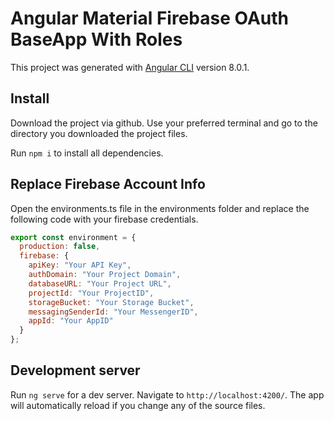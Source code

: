 # Angular Material Firebase OAuth BaseApp With Roles

This project was generated with [Angular CLI](https://github.com/angular/angular-cli) version 8.0.1.


## Install
Download the project via github. Use your preferred terminal and go to the directory you downloaded the project files.

Run `npm i` to install all dependencies.


## Replace Firebase Account Info
Open the environments.ts file in the environments folder and replace the following code with your firebase credentials.

```javascript
export const environment = {
  production: false,
  firebase: {
    apiKey: "Your API Key",
    authDomain: "Your Project Domain",
    databaseURL: "Your Project URL",
    projectId: "Your ProjectID",
    storageBucket: "Your Storage Bucket",
    messagingSenderId: "Your MessengerID",
    appId: "Your AppID"
  }
};
```

## Development server
Run `ng serve` for a dev server. Navigate to `http://localhost:4200/`. The app will automatically reload if you change any of the source files.
